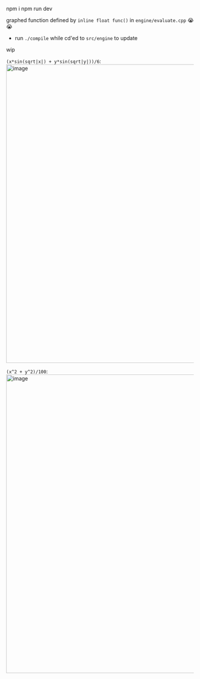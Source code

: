 npm i npm run dev

graphed function defined by `inline float func()` in `engine/evaluate.cpp` :sob: :sob:
- run `./compile` while cd'ed to `src/engine` to update

wip

`(x*sin(sqrt|x|) + y*sin(sqrt|y|))/6`:<br>
<img style="display: block" width="800" alt="image" src="https://github.com/user-attachments/assets/c6f7ea8f-e0b6-4f98-b358-31bc16a05f24" />

`(x^2 + y^2)/100`:<br>
<img style="display: block" width="800" alt="image" src="https://github.com/user-attachments/assets/354b5ce2-924f-45ad-97dd-a83698e663eb" />
